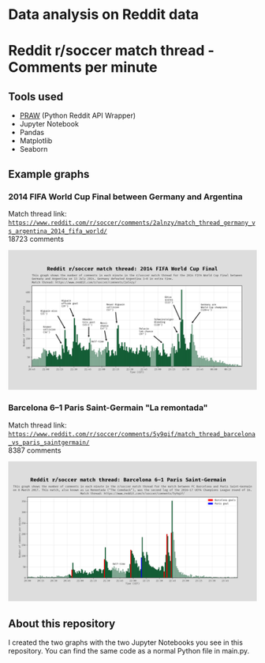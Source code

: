 # Data analysis on Reddit data

# Reddit r/soccer match thread - Comments per minute

## Tools used

- [PRAW](https://praw.readthedocs.io/en/stable/) (Python Reddit API Wrapper)
- Jupyter Notebook
- Pandas
- Matplotlib
- Seaborn

## Example graphs

### 2014 FIFA World Cup Final between Germany and Argentina

Match thread link: [``` https://www.reddit.com/r/soccer/comments/2alnzy/match_thread_germany_vs_argentina_2014_fifa_world/ ```](https://www.reddit.com/r/soccer/comments/2alnzy/match_thread_germany_vs_argentina_2014_fifa_world/) <br>
18723 comments

![2014-world-cup-final](./plots/2014_world_cup_final.png)


### Barcelona 6–1 Paris Saint-Germain "La remontada"

Match thread link: [``` https://www.reddit.com/r/soccer/comments/5y9qif/match_thread_barcelona_vs_paris_saintgermain/ ```](https://www.reddit.com/r/soccer/comments/5y9qif/match_thread_barcelona_vs_paris_saintgermain/) <br>
8387 comments

![barcelona-paris](./plots/barcelona_paris.png)


## About this repository

I created the two graphs with the two Jupyter Notebooks you see in this repository. You can find the same code as a normal Python file in main.py.